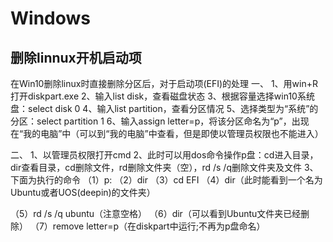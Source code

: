# Windows

## 删除linnux开机启动项

在Win10删除linux时直接删除分区后，对于启动项(EFI)的处理
 一、
 1、用win+R打开diskpart.exe
 2、输入list disk，查看磁盘状态
 3、根据容量选择win10系统盘：select disk 0
 4、输入list partition，查看分区情况
 5、选择类型为“系统”的分区：select partition 1
 6、输入assign letter=p，将该分区命名为“p”，出现在“我的电脑”中（可以到“我的电脑”中查看，但是即使以管理员权限也不能进入）

二、
 1、以管理员权限打开cmd
 2、此时可以用dos命令操作p盘：cd进入目录，dir查看目录，cd删除文件，rd删除文件夹（空），rd /s /q删除文件夹及文件
 3、下面为执行的命令
 （1）p:
 （2）dir
 （3）cd EFI
 （4）dir（此时能看到一个名为Ubuntu或者UOS(deepin)的文件夹）

 （5）rd /s /q ubuntu（注意空格）
 （6）dir（可以看到Ubuntu文件夹已经删除）
 （7）remove letter=p（在diskpart中运行;不再为p盘命名）